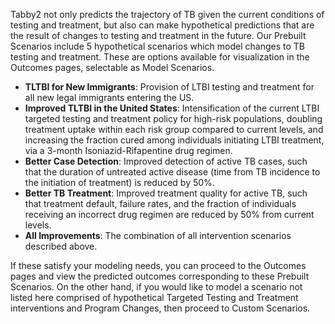 Tabby2 not only predicts the trajectory of TB given the current conditions of
testing and treatment, but also can make hypothetical predictions that are the
result of changes to testing and treatment in the future. Our Prebuilt Scenarios
include 5 hypothetical scenarios which model changes to TB testing and
treatment. These are options available for visualization in the Outcomes pages,
selectable as Model Scenarios.

-   **TLTBI for New Immigrants**: Provision of LTBI testing and treatment
for all new legal immigrants entering the US.
- **Improved TLTBI in the United States**: Intensification of the
current LTBI targeted testing and treatment policy for high-risk
populations, doubling treatment uptake within each risk group
compared to current levels, and increasing the fraction cured among
individuals initiating LTBI treatment, via a 3-month
Isoniazid-Rifapentine drug regimen.
- **Better Case Detection**: Improved detection of active TB cases, such
that the duration of untreated active disease (time from TB
incidence to the initiation of treatment) is reduced by 50%.
- **Better TB Treatment**: Improved treatment quality for active TB,
such that treatment default, failure rates, and the fraction of
individuals receiving an incorrect drug regimen are reduced by 50%
from current levels.
- **All Improvements**: The combination of all intervention scenarios
described above.

If these satisfy your modeling needs, you can proceed to the Outcomes pages
and view the predicted outcomes corresponding to these Prebuilt Scenarios. On 
the other hand, if you would like to model a scenario not listed here 
comprised of hypothetical Targeted Testing and Treatment interventions and
Program Changes, then proceed to Custom Scenarios.
